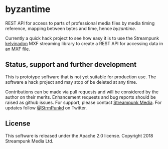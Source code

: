 # byzantime
REST API for access to parts of professional media files by media timing reference, mapping between bytes and time, hence _byzantime_.

Currently a quick hack project to see how easy it is to use the Streampunk [kelvinadon](https://github.com/Streampunk/kelvinadon) MXF streaming library to create a REST API for accessing data in an MXF file.

## Status, support and further development

This is prototype software that is not yet suitable for production use. The software a hack project and may stop of be deleted at any time.

Contributions can be made via pull requests and will be considered by the author on their merits. Enhancement requests and bug reports should be raised as github issues. For support, please contact [Streampunk Media](https://www.streampunk.media/). For updates follow [@StrmPunkd](https://twitter.com/StrmPunkd) on Twitter.

## License

This software is released under the Apache 2.0 license. Copyright 2018 Streampunk Media Ltd.
